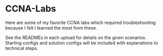 # CCNA-Labs
Here are some of my favorite CCNA labs which required troubleshooting because I felt I learned the most from these.

See the READMEs in each upload for details on the given scenarios. Starting configs and solution configs will be included with explanations to technical steps.
